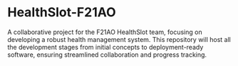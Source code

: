# HealthSlot-F21AO
A collaborative project for the F21AO HealthSlot team, focusing on developing a robust health management system. This repository will host all the development stages from initial concepts to deployment-ready software, ensuring streamlined collaboration and progress tracking.

